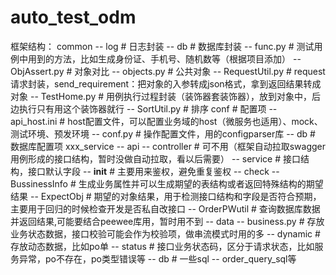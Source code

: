 # auto_test_odm

框架结构：
common
-- log  # 日志封装
-- db   # 数据库封装
-- func.py  # 测试用例中用到的方法，比如生成身份证、手机号、随机数等（根据项目添加）
-- ObjAssert.py  # 对象对比
-- objects.py  # 公共对象
-- RequestUtil.py  # request请求封装，send_requirement：把对象的入参转成json格式，拿到返回结果转成对象
-- TestHome.py  # 用例执行过程封装（装饰器套装饰器），放到对象中，后边执行只有用这个装饰器就行
-- SortUtil.py  # 排序
conf  # 配置项
-- api_host.ini  # host配置文件，可以配置业务域的host（微服务也适用）、mock、测试环境、预发环境
-- conf.py  # 操作配置文件，用的configparser库
-- db   # 数据库配置项
xxx_service
-- api
  -- controller  # 可不用（框架自动拉取swagger用例形成的接口结构，暂时没做自动拉取，看以后需要）
  -- service  # 接口结构，接口默认字段
  -- __init__  # 主要用来鉴权，避免重复鉴权
-- check
  -- BussinessInfo # 生成业务属性并可以生成期望的表结构或者返回特殊结构的期望结果
  -- ExpectObj  # 期望的对象结果，用于检测接口结构和字段是否符合预期，主要用于回归的时候检查开发是否私自改接口
  -- OrderPWutil # 查询数据库数据并返回结果,可能要结合peewee库用，暂时用不到
-- data
  -- business.py  # 存放业务状态数据，接口校验可能会作为校验项，做串流模式时用的多
  -- dynamic  # 存放动态数据，比如po单
  -- status  # 接口业务状态码，区分于请求状态，比如服务异常，po不存在，po类型错误等
-- db # 一些sql
  -- order_query_sql等


